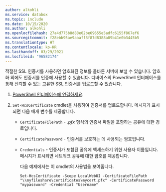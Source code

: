 ```yaml
---
author: alkohli
ms.service: databox
ms.topic: include
ms.date: 10/15/2020
ms.author: alkohli
ms.openlocfilehash: 27a4d775b8d88e02be69655e5adfc6155f867ef6
ms.sourcegitcommit: f28ebb95ae9aaaff3f87d8388a09b41e0b3445b5
ms.translationtype: HT
ms.contentlocale: ko-KR
ms.lasthandoff: 03/29/2021
ms.locfileid: "96582174"
---
```

적절한 SSL 인증서를 사용하면 암호화된 정보를 올바른 서버에 보낼 수 있습니다. 암호화 외에도 인증서를 인증에 사용할 수 있습니다. 디바이스의 PowerShell 인터페이스를 통해 신뢰할 수 있는 고유한 SSL 인증서를 업로드할 수 있습니다.

1. [PowerShell 인터페이스에 연결하세요](#connect-to-the-powershell-interface).
2. `Set-HcsCertificate` cmdlet을 사용하여 인증서를 업로드합니다. 메시지가 표시되면 다음 매개 변수를 제공합니다.

   - `CertificateFilePath` - *.pfx* 형식의 인증서 파일을 포함하는 공유에 대한 경로입니다.
   - `CertificatePassword` - 인증서를 보호하는 데 사용되는 암호입니다.
   - `Credentials` - 인증서가 포함된 공유에 액세스하기 위한 사용자 이름입니다. 메시지가 표시되면 네트워크 공유에 대한 암호를 제공합니다.

     다음 예제에서는 이 cmdlet의 사용법을 보여줍니다.

     ```
     Set-HcsCertificate -Scope LocalWebUI -CertificateFilePath "\\myfileshare\certificates\mycert.pfx" -CertificatePassword "mypassword" -Credential "Username"
     ```
